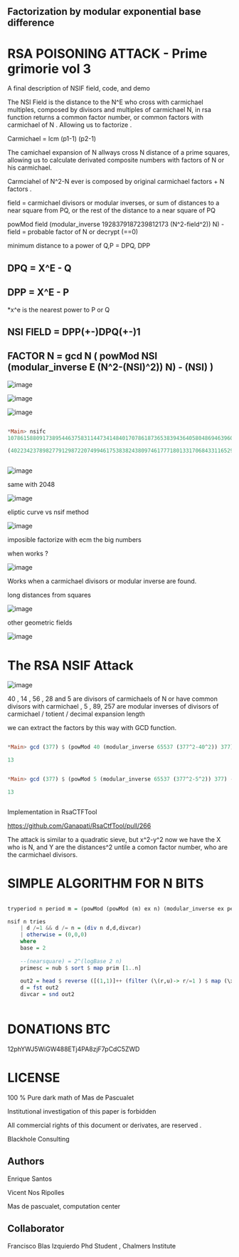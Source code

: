 ## Factorization by modular exponential base difference

# RSA POISONING ATTACK - Prime grimorie vol 3

A final description of NSIF field, code, and demo

The NSI Field is the distance to the N^E who cross with carmichael multiples, composed by divisors and multiples of carmichael N, in rsa function returns a common factor number, or common factors with carmichael of N . Allowing us to factorize .

Carmichael = lcm (p1-1) (p2-1) 

The camichael expansion of N allways cross N distance of a prime squares, allowing us to calculate derivated composite numbers with factors of N or his carmichael.

Carmciahel of N^2-N ever is composed by original carmichael factors + N factors .

field = carmichael divisors or modular inverses, or sum of distances to a near square from PQ, or the rest of the distance to a near square  of PQ


powMod field (modular_inverse 1928379187239812173 (N^2-field^2)) N) - field = probable factor of N or decrypt (==0)

minimum distance to a power of Q,P = DPQ, DPP

## DPQ = X^E - Q

## DPP = X^E - P

*x^e is the nearest power to P or Q

## NSI FIELD = DPP(+-)DPQ(+-)1

## FACTOR N = gcd N ( powMod NSI (modular_inverse E (N^2-(NSI)^2)) N) - (NSI) )


![image](https://user-images.githubusercontent.com/60758685/124370792-9faf1000-dc40-11eb-97a2-840a9c7d0f4c.png)


![image](https://user-images.githubusercontent.com/60758685/122687991-2eeb0b00-d1df-11eb-8a3d-c5577c16928f.png)


![image](https://user-images.githubusercontent.com/60758685/123015670-811e5e80-d38e-11eb-9aed-78828128a94c.png)



```Haskell

*Main> nsifc 
1078615880917389544637583114473414840170786187365383943640580486946396054833005778796250863934445216126720683279228360145952738612886499734957084583836860500440925043100784911137186209476676352971557693774728859797725277166790113706541220865545309534507638851540886910549436636443182335048699197515327493691587 513 158

(40223423789827791298722074994617538382438097461777180133170684331165292090220640930405622894500710283070095574559458152561261648435839709839300947018252637,26815615859885194199148049996411692254958731641184786755447122887443528060147093953603748596333806855380063716372972101707507765623893139892867298012168351)



```

![image](https://user-images.githubusercontent.com/60758685/122001914-a996cf00-cd76-11eb-8e0a-02b8f9be0990.png)


same with 2048

![image](https://user-images.githubusercontent.com/60758685/122141520-211a3c00-ce13-11eb-9ba5-322caf6a0d3b.png)


eliptic curve vs nsif method

![image](https://user-images.githubusercontent.com/60758685/122146588-fa610300-ce1c-11eb-9896-65cdf15761cc.png)

imposible factorize with ecm the big numbers


when works ?

![image](https://user-images.githubusercontent.com/60758685/122174753-96543400-ce48-11eb-8e3a-4421f2eac008.png)

Works when a carmichael divisors or modular inverse are found.

long distances from squares

![image](https://user-images.githubusercontent.com/60758685/122319581-65c2d780-cee6-11eb-9a7e-632bb804ba44.png)


other geometric fields

![image](https://user-images.githubusercontent.com/60758685/122329378-f0abce00-cef6-11eb-8c36-30eb73e96c49.png)



# The RSA NSIF Attack

![image](https://user-images.githubusercontent.com/60758685/121837222-acbc8d00-cc9a-11eb-858f-78f9ccd2fed2.png)

40 , 14 , 56 , 28 and 5 are divisors of carmichaels of N or have common divisors with carmichael , 5 , 89, 257 are modular inverses of divisors of carmichael / totient / decimal expansion length

we can extract the factors by this way with GCD function.

```Haskell

*Main> gcd (377) $ (powMod 40 (modular_inverse 65537 (377^2-40^2)) 377) - 40

13


*Main> gcd (377) $ (powMod 5 (modular_inverse 65537 (377^2-5^2)) 377) - 5

13



```

Implementation in RsaCTFTool

https://github.com/Ganapati/RsaCtfTool/pull/266


The attack is similar to a quadratic sieve, but x^2-y^2 now we have the X who is N, and Y are the distances^2 untile a comon factor number, who are the carmichael divisors.


# SIMPLE ALGORITHM FOR N BITS


```Haskell

tryperiod n period m = (powMod (powMod (m) ex n) (modular_inverse ex period) n) - (m)

nsif n tries
	| d /=1 && d /= n = (div n d,d,divcar)
	| otherwise = (0,0,0)
	where
 	base = 2 
		
	--(nearsquare) = 2^(logBase 2 n)
	primesc = nub $ sort $ map prim [1..n]	
	
	out2 = head $ reverse ([(1,1)]++ (filter (\(r,u)-> r/=1 ) $ map (\x-> (gcd (n) ((tryperiod ((n)) ((n)^2-(x)^2) x)  ),x)) [2^base..2^base+tries]))
	d = fst out2
	divcar = snd out2



```


# DONATIONS BTC

12phYWJ5WiGW488ETj4PA8zjF7pCdC5ZWD



# LICENSE

100 % Pure dark math of Mas de Pascualet

Institutional investigation of this paper is forbidden

All commercial rights of this document or derivates, are reserved .

Blackhole Consulting 

## Authors

Enrique Santos

Vicent Nos Ripolles

Mas de pascualet, computation center


## Collaborator
Francisco Blas Izquierdo
Phd Student , Chalmers Institute
